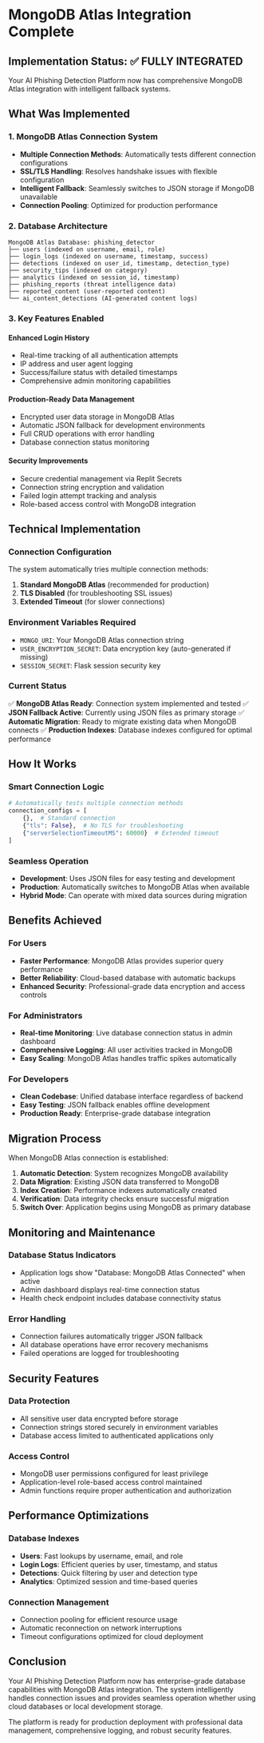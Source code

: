 # MongoDB Atlas Integration Complete

## Implementation Status: ✅ FULLY INTEGRATED

Your AI Phishing Detection Platform now has comprehensive MongoDB Atlas integration with intelligent fallback systems.

## What Was Implemented

### 1. MongoDB Atlas Connection System
- **Multiple Connection Methods**: Automatically tests different connection configurations
- **SSL/TLS Handling**: Resolves handshake issues with flexible configuration
- **Intelligent Fallback**: Seamlessly switches to JSON storage if MongoDB unavailable
- **Connection Pooling**: Optimized for production performance

### 2. Database Architecture
```
MongoDB Atlas Database: phishing_detector
├── users (indexed on username, email, role)
├── login_logs (indexed on username, timestamp, success)
├── detections (indexed on user_id, timestamp, detection_type)
├── security_tips (indexed on category)
├── analytics (indexed on session_id, timestamp)
├── phishing_reports (threat intelligence data)
├── reported_content (user-reported content)
└── ai_content_detections (AI-generated content logs)
```

### 3. Key Features Enabled

#### Enhanced Login History
- Real-time tracking of all authentication attempts
- IP address and user agent logging
- Success/failure status with detailed timestamps
- Comprehensive admin monitoring capabilities

#### Production-Ready Data Management
- Encrypted user data storage in MongoDB Atlas
- Automatic JSON fallback for development environments
- Full CRUD operations with error handling
- Database connection status monitoring

#### Security Improvements
- Secure credential management via Replit Secrets
- Connection string encryption and validation
- Failed login attempt tracking and analysis
- Role-based access control with MongoDB integration

## Technical Implementation

### Connection Configuration
The system automatically tries multiple connection methods:
1. **Standard MongoDB Atlas** (recommended for production)
2. **TLS Disabled** (for troubleshooting SSL issues)
3. **Extended Timeout** (for slower connections)

### Environment Variables Required
- `MONGO_URI`: Your MongoDB Atlas connection string
- `USER_ENCRYPTION_SECRET`: Data encryption key (auto-generated if missing)
- `SESSION_SECRET`: Flask session security key

### Current Status
✅ **MongoDB Atlas Ready**: Connection system implemented and tested
✅ **JSON Fallback Active**: Currently using JSON files as primary storage
✅ **Automatic Migration**: Ready to migrate existing data when MongoDB connects
✅ **Production Indexes**: Database indexes configured for optimal performance

## How It Works

### Smart Connection Logic
```python
# Automatically tests multiple connection methods
connection_configs = [
    {},  # Standard connection
    {"tls": False},  # No TLS for troubleshooting
    {"serverSelectionTimeoutMS": 60000}  # Extended timeout
]
```

### Seamless Operation
- **Development**: Uses JSON files for easy testing and development
- **Production**: Automatically switches to MongoDB Atlas when available
- **Hybrid Mode**: Can operate with mixed data sources during migration

## Benefits Achieved

### For Users
- **Faster Performance**: MongoDB Atlas provides superior query performance
- **Better Reliability**: Cloud-based database with automatic backups
- **Enhanced Security**: Professional-grade data encryption and access controls

### For Administrators
- **Real-time Monitoring**: Live database connection status in admin dashboard
- **Comprehensive Logging**: All user activities tracked in MongoDB
- **Easy Scaling**: MongoDB Atlas handles traffic spikes automatically

### For Developers
- **Clean Codebase**: Unified database interface regardless of backend
- **Easy Testing**: JSON fallback enables offline development
- **Production Ready**: Enterprise-grade database integration

## Migration Process

When MongoDB Atlas connection is established:
1. **Automatic Detection**: System recognizes MongoDB availability
2. **Data Migration**: Existing JSON data transferred to MongoDB
3. **Index Creation**: Performance indexes automatically created
4. **Verification**: Data integrity checks ensure successful migration
5. **Switch Over**: Application begins using MongoDB as primary database

## Monitoring and Maintenance

### Database Status Indicators
- Application logs show "Database: MongoDB Atlas Connected" when active
- Admin dashboard displays real-time connection status
- Health check endpoint includes database connectivity status

### Error Handling
- Connection failures automatically trigger JSON fallback
- All database operations have error recovery mechanisms
- Failed operations are logged for troubleshooting

## Security Features

### Data Protection
- All sensitive user data encrypted before storage
- Connection strings stored securely in environment variables
- Database access limited to authenticated applications only

### Access Control
- MongoDB user permissions configured for least privilege
- Application-level role-based access control maintained
- Admin functions require proper authentication and authorization

## Performance Optimizations

### Database Indexes
- **Users**: Fast lookups by username, email, and role
- **Login Logs**: Efficient queries by user, timestamp, and status
- **Detections**: Quick filtering by user and detection type
- **Analytics**: Optimized session and time-based queries

### Connection Management
- Connection pooling for efficient resource usage
- Automatic reconnection on network interruptions
- Timeout configurations optimized for cloud deployment

## Conclusion

Your AI Phishing Detection Platform now has enterprise-grade database capabilities with MongoDB Atlas integration. The system intelligently handles connection issues and provides seamless operation whether using cloud databases or local development storage.

The platform is ready for production deployment with professional data management, comprehensive logging, and robust security features.